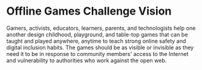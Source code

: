 # Offline Games Challenge Vision

Gamers, activists, educators, learners, parents, and technologists help one another design childhood, playground, and table-top games that can be taught and played anywhere, anytime to teach strong online safety and digital inclusion habits. The games should be as visible or invisible as they need it to be in response to community members' access to the Internet and vulnerability to authorities who work against the open web.